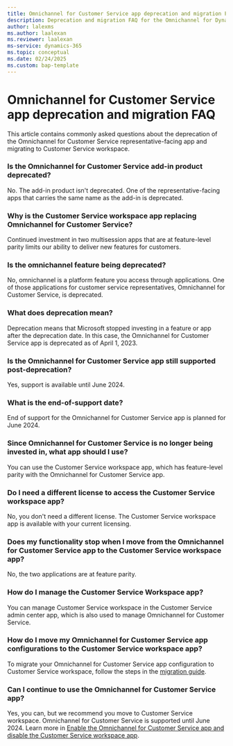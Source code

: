 ```yaml
---
title: Omnichannel for Customer Service app deprecation and migration FAQ
description: Deprecation and migration FAQ for the Omnichannel for Dynamics 365 Customer Service representative-facing app.
author: lalexms
ms.author: laalexan
ms.reviewer: laalexan
ms-service: dynamics-365
ms.topic: conceptual
ms.date: 02/24/2025
ms.custom: bap-template
---
```


# Omnichannel for Customer Service app deprecation and migration FAQ

This article contains commonly asked questions about the deprecation of the Omnichannel for Customer Service representative-facing app and migrating to Customer Service workspace.

### Is the Omnichannel for Customer Service add-in product deprecated?

No. The add-in product isn't deprecated. One of the representative-facing apps that carries the same name as the add-in is deprecated.

### Why is the Customer Service workspace app replacing Omnichannel for Customer Service?

Continued investment in two multisession apps that are at feature-level parity limits our ability to deliver new features for customers.

### Is the omnichannel feature being deprecated?

No, omnichannel is a platform feature you access through applications. One of those applications for customer service representatives, Omnichannel for Customer Service, is deprecated.

### What does deprecation mean?

Deprecation means that Microsoft stopped investing in a feature or app after the deprecation date. In this case, the Omnichannel for Customer Service app is deprecated as of April 1, 2023.

### Is the Omnichannel for Customer Service app still supported post-deprecation?

Yes, support is available until June 2024.

### What is the end-of-support date?

End of support for the Omnichannel for Customer Service app is planned for June 2024.

### Since Omnichannel for Customer Service is no longer being invested in, what app should I use?

You can use the Customer Service workspace app, which has feature-level parity with the Omnichannel for Customer Service app.

### Do I need a different license to access the Customer Service workspace app?

No, you don't need a different license. The Customer Service workspace app is available with your current licensing.

### Does my functionality stop when I move from the Omnichannel for Customer Service app to the Customer Service workspace app?

No, the two applications are at feature parity.

### How do I manage the Customer Service Workspace app?

You can manage Customer Service workspace in the Customer Service admin center app, which is also used to manage Omnichannel for Customer Service.

### How do I move my Omnichannel for Customer Service app configurations to the Customer Service workspace app?

To migrate your Omnichannel for Customer Service app configuration to Customer Service workspace, follow the steps in the [migration guide](migrate-to-csw.md).

### Can I continue to use the Omnichannel for Customer Service app?

Yes, you can, but we recommend you move to Customer Service workspace. Omnichannel for Customer Service is supported until June 2024. Learn more in [Enable the Omnichannel for Customer Service app and disable the Customer Service workspace app](enable-oc-disable-csw.md).
